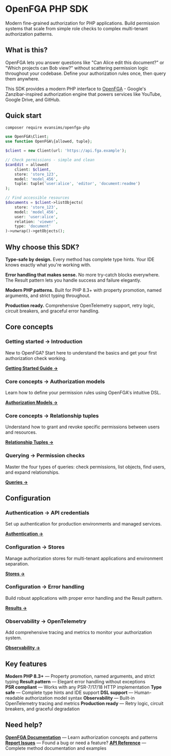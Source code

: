# OpenFGA PHP SDK

Modern fine-grained authorization for PHP applications. Build permission systems that scale from simple role checks to complex multi-tenant authorization patterns.

## What is this?

OpenFGA lets you answer questions like "Can Alice edit this document?" or "Which projects can Bob view?" without scattering permission logic throughout your codebase. Define your authorization rules once, then query them anywhere.

This SDK provides a modern PHP interface to [OpenFGA](https://openfga.dev) - Google's Zanzibar-inspired authorization engine that powers services like YouTube, Google Drive, and GitHub.

## Quick start

```bash
composer require evansims/openfga-php
```

```php
use OpenFGA\Client;
use function OpenFGA\{allowed, tuple};

$client = new Client(url: 'https://api.fga.example');

// Check permissions - simple and clean
$canEdit = allowed(
    client: $client,
    store: 'store_123',
    model: 'model_456', 
    tuple: tuple('user:alice', 'editor', 'document:readme')
);

// Find accessible resources
$documents = $client->listObjects(
    store: 'store_123',
    model: 'model_456',
    user: 'user:alice',
    relation: 'viewer',
    type: 'document'
)->unwrap()->getObjects();
```

## Why choose this SDK?

**Type-safe by design.** Every method has complete type hints. Your IDE knows exactly what you're working with.

**Error handling that makes sense.** No more try-catch blocks everywhere. The Result pattern lets you handle success and failure elegantly.

**Modern PHP patterns.** Built for PHP 8.3+ with property promotion, named arguments, and strict typing throughout.

**Production ready.** Comprehensive OpenTelemetry support, retry logic, circuit breakers, and graceful error handling.

## Core concepts

### Getting started → Introduction

New to OpenFGA? Start here to understand the basics and get your first authorization check working.

**[Getting Started Guide →](Introduction.md)**

### Core concepts → Authorization models

Learn how to define your permission rules using OpenFGA's intuitive DSL.

**[Authorization Models →](Models.md)**

### Core concepts → Relationship tuples

Understand how to grant and revoke specific permissions between users and resources.

**[Relationship Tuples →](Tuples.md)**

### Querying → Permission checks

Master the four types of queries: check permissions, list objects, find users, and expand relationships.

**[Queries →](Queries.md)**

## Configuration

### Authentication → API credentials

Set up authentication for production environments and managed services.

**[Authentication →](Authentication.md)**

### Configuration → Stores

Manage authorization stores for multi-tenant applications and environment separation.

**[Stores →](Stores.md)**

### Configuration → Error handling

Build robust applications with proper error handling and the Result pattern.

**[Results →](Results.md)**

### Observability → OpenTelemetry

Add comprehensive tracing and metrics to monitor your authorization system.

**[Observability →](Observability.md)**

## Key features

**Modern PHP 8.3+** — Property promotion, named arguments, and strict typing
**Result pattern** — Elegant error handling without exceptions  
**PSR compliant** — Works with any PSR-7/17/18 HTTP implementation
**Type safe** — Complete type hints and IDE support
**DSL support** — Human-readable authorization model syntax
**Observability** — Built-in OpenTelemetry tracing and metrics
**Production ready** — Retry logic, circuit breakers, and graceful degradation

## Need help?

**[OpenFGA Documentation](https://openfga.dev/docs)** — Learn authorization concepts and patterns
**[Report Issues](https://github.com/evansims/openfga-php/issues)** — Found a bug or need a feature?
**[API Reference](API/)** — Complete method documentation and examples
